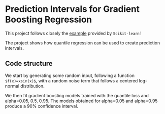 # Prediction Intervals for Gradient Boosting Regression

This project follows closely the [example](https://scikit-learn.org/stable/auto_examples/ensemble/plot_gradient_boosting_quantile.html#sphx-glr-auto-examples-ensemble-plot-gradient-boosting-quantile-py) provided by `Scikit-learn`!

The project shows how quantile regression can be used to create prediction intervals.

## Code structure

We start by generating some random input, following a function `$f(x)=xsin(x)$`, with a random noise term that follows a centered 
log-normal distribution.

We then fit gradient boosting models trained with the quantile loss and alpha=0.05, 0.5, 0.95.
The models obtained for alpha=0.05 and alpha=0.95 produce a 90% confidence interval.
